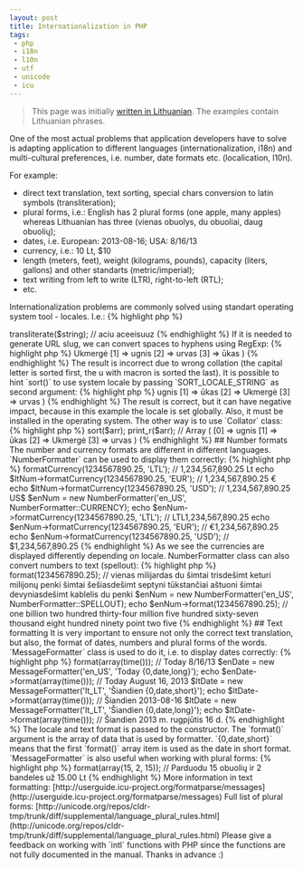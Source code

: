 ```yaml
---
layout: post
title: Internationalization in PHP
tags:
 - php
 - i18n
 - l10n
 - utf
 - unicode
 - icu
---
```


> This page was initially [written in Lithuanian](http://old.lescinskas.lt/daugiakalbiskumas-php). The examples contain Lithuanian phrases.

One of the most actual problems that application developers have to solve is adapting application to different languages (internationalization, i18n) and multi-cultural preferences, i.e. number, date formats etc. (localication, l10n).

For example:

 - direct text translation, text sorting, special chars conversion to latin symbols (transliteration);
 - plural forms, i.e.: English has 2 plural forms (one apple, many apples) whereas Lithuanian has three (vienas obuolys, du obuoliai, daug obuolių);
 - dates, i.e. European: 2013-08-16; USA: 8/16/13
 - currency, i.e.: 10 Lt, $10
 - length (meters, feet), weight (kilograms, pounds), capacity (liters, gallons) and other standarts (metric/imperial);
 - text writing from left to write (LTR), right-to-left (RTL);
 - etc.

Internationalization problems are commonly solved using standart operating system tool - locales. I.e.:
{% highlight php %}
<?php
setlocale(LC_TIME, 'lt_LT.UTF-8');
echo strftime('%c'); // 2013 m. rugpjūčio 16 d. 11:50:29
setlocale(LC_TIME, 'en_US.UTF-8');
echo strftime('%c'); // Fri 16 Aug 2013 11:50:29 AM EEST
{% endhighlight %}

However, locales do not solve all problems. Also, they must be installed in the operating system.

Under Linux OS you can see installed locale list using `locale -a`.

The project that solves more problems, related to unicode (UTF) internationalization, is ICU (Internationalization Components for Unicode):  [http://site.icu-project.org/](http://site.icu-project.org/)

ICU library has to be installed in the OS in order to use ICU (in case of Debian/Ubuntu, it is called `libicu*`)

PHP library is called `intl`. You can install it from PECL repository or if you're using Ubuntu, as a package `php5-intl`.

## Transliteration

Converting non-latin symbols to latin ones is a common problem, i.e.: when it is needed to form a clean URL.

`Transliterator` class can be used to perform such conversion: 

{% highlight php %}
<?php
$id = "Any-Latin; NFD; [:Nonspacing Mark:] Remove; NFC; [:Punctuation:] Remove; Lower();";
$transliterator = Transliterator::create($id);
$string = "ąčįū!?_-&% ĄČĘĖĮŠŲŪŽ";
echo $transliterator->transliterate($string);
// aciu aceeisuuz
{% endhighlight %}

If it is needed to generate URL slug, we can convert spaces to hyphens using RegExp:

{% highlight php %}
<?php
echo preg_replace('/\s+/', '-', 'tekstas   tekstas2');
// tekstas-tekstas2
{% endhighlight %}

The argument passed to Transliterator::create() can be formed according the [ICU transformation guide](http://userguide.icu-project.org/transforms/general).

NFC and NFD are [unicode normalization and denormalization functions](http://en.wikipedia.org/wiki/Unicode_equivalence).

## Sorting

Let's assume we need to sort Lithuanian words: urvas, ūkas, Ukmergė, ugnis. The expected result is: urvas, ūkas, Ukmergė, ugnis.

Normally the PHP array is sorted like this:

{% highlight php %}
<?php
$arr = ['urvas', 'ūkas', 'Ukmergė', 'ugnis'];
sort($arr);
print_r($arr);
// Array ( [0] => Ukmergė [1] => ugnis [2] => urvas [3] => ūkas )
{% endhighlight %}

The result is incorrect due to wrong collation (the capital letter is sorted first, the u with macron is sorted the last).

It is possible to hint `sort()` to use system locale by passing `SORT_LOCALE_STRING` as second argument:
{% highlight php %}
<?php
setlocale(LC_ALL, 'lt_LT.UTF-8');
$arr = ['urvas', 'ūkas', 'Ukmergė', 'ugnis'];
sort($arr, SORT_LOCALE_STRING);
print_r($arr);
// Array ( [0] => ugnis [1] => ūkas [2] => Ukmergė [3] => urvas )
{% endhighlight %}

The result is correct, but it can have negative impact, because in this example the locale is set globally. Also, it must be installed in the operating system.

The other way is to use `Collator` class:
{% highlight php %}
<?php
$arr = ['urvas', 'ūkas', 'Ukmergė', 'ugnis'];
$collator = new Collator('lt_LT');
$collator->sort($arr);
print_r($arr);
// Array ( [0] => ugnis [1] => ūkas [2] => Ukmergė [3] => urvas )
{% endhighlight %}

## Number formats

The number and currency formats are different in different languages. `NumberFormatter` can be used to display them correctly:
{% highlight php %}
<?php
$ltNum = new NumberFormatter('lt_LT', NumberFormatter::CURRENCY);
echo $ltNum->formatCurrency(1234567890.25, 'LTL');
// 1,234,567,890.25 Lt
echo $ltNum->formatCurrency(1234567890.25, 'EUR');
// 1,234,567,890.25 €
echo $ltNum->formatCurrency(1234567890.25, 'USD');
// 1,234,567,890.25 US$
 
$enNum = new NumberFormatter('en_US', NumberFormatter::CURRENCY);
echo $enNum->formatCurrency(1234567890.25, 'LTL');
// LTL1,234,567,890.25
echo $enNum->formatCurrency(1234567890.25, 'EUR');
// €1,234,567,890.25
echo $enNum->formatCurrency(1234567890.25, 'USD');
// $1,234,567,890.25
{% endhighlight %}

As we see the currencies are displayed differently depending on locale.

 
NumberFormatter class can also convert numbers to text (spellout):
{% highlight php %}
<?php
$ltNum = new NumberFormatter('lt_lt', NumberFormatter::SPELLOUT);
echo $ltNum->format(1234567890.25);
// vienas milijardas du šimtai trisdešimt keturi milijonų penki šimtai šešiasdešimt septyni tūkstančiai aštuoni šimtai devyniasdešimt kablelis du penki

$enNum = new NumberFormatter('en_US', NumberFormatter::SPELLOUT);
echo $enNum->format(1234567890.25);
// one billion two hundred thirty-four million five hundred sixty-seven thousand eight hundred ninety point two five
{% endhighlight %}
 
## Text formatting

It is very important to ensure not only the correct text translation, but also, the format of dates, numbers and plural forms of the words.

`MessageFormatter` class is used to do it, i.e. to display dates correctly:
 
{% highlight php %}
<?php
$enDate = new MessageFormatter('en_US', 'Today {0,date,short}');
echo $enDate->format(array(time()));
// Today 8/16/13
$enDate = new MessageFormatter('en_US', 'Today {0,date,long}');
echo $enDate->format(array(time()));
// Today August 16, 2013

$ltDate = new MessageFormatter('lt_LT', 'Šiandien {0,date,short}');
echo $ltDate->format(array(time()));
// Šiandien 2013-08-16
$ltDate = new MessageFormatter('lt_LT', 'Šiandien {0,date,long}');
echo $ltDate->format(array(time()));
// Šiandien 2013 m. rugpjūtis 16 d.
{% endhighlight %}
 
The locale and text format is passed to the constructor.
The `format()` argument is the array of data that is used by formatter.

 `{0,date,short}` means that the first `format()` array item is used as the date in short format.
 
`MessageFormatter` is also useful when working with plural forms:
 
{% highlight php %}
<?php
{% raw %}
$x = new MessageFormatter('lt_LT', 'Parduodu {0, plural, one{{0,number} obuolį} few{{0,number} obuolius} other{{0,number} obuolių}} ir {1, plural, one{{1,number} bandelę}few{{1,number} bandeles}other{{1,number} bandelių}} už {2,number,currency}');
{% endraw %}
echo $x->format(array(15, 2, 15));
// Parduodu 15 obuolių ir 2 bandeles už 15.00 Lt
{% endhighlight %}

More information in text formatting: [http://userguide.icu-project.org/formatparse/messages](http://userguide.icu-project.org/formatparse/messages)
Full list of plural forms: [http://unicode.org/repos/cldr-tmp/trunk/diff/supplemental/language_plural_rules.html](http://unicode.org/repos/cldr-tmp/trunk/diff/supplemental/language_plural_rules.html)

Please give a feedback on working with `intl` functions with PHP since the functions are not fully documented in the manual. Thanks in advance :)